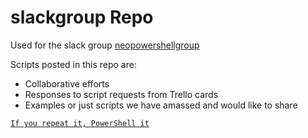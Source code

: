 <link href="https://github.com/jkavanagh58/slackgroup/readme.css" rel="stylesheet"></link>

# slackgroup Repo

Used for the slack group [neopowershellgroup](https://neopowershellgroup.slack.com/)

Scripts posted in this repo are:

- Collaborative efforts
- Responses to script requests from Trello cards
- Examples or just scripts we have amassed and would like to share

[`If you repeat it, PowerShell it`](http://blogs.microsoft.co.il/scriptfanatic/)